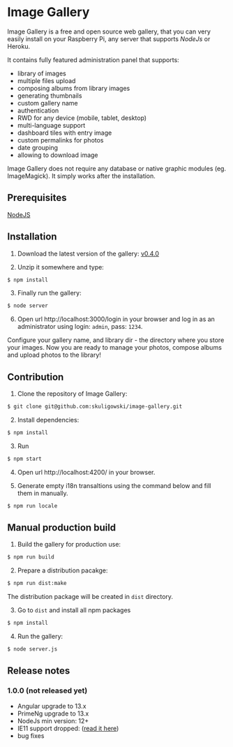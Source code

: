 # Image Gallery

Image Gallery is a free and open source web gallery, that you can very easily install on your Raspberry Pi, any server that supports *NodeJs* or Heroku.

It contains fully featured administration panel that supports:
- library of images
- multiple files upload
- composing albums from library images
- generating thumbnails
- custom gallery name
- authentication
- RWD for any device (mobile, tablet, desktop)
- multi-language support
- dashboard tiles with entry image
- custom permalinks for photos
- date grouping
- allowing to download image

Image Gallery does not require any database or native graphic modules (eg. ImageMagick).
It simply works after the installation.

## Prerequisites

[NodeJS](https://nodejs.org/en/download/)

## Installation

1. Download the latest version of the gallery: [v0.4.0](https://github.com/skuligowski/image-gallery/releases/download/v0.4.0/v0.4.0.zip)

2. Unzip it somewhere and type:

```bash
$ npm install
```

3. Finally run the gallery:

```bash
$ node server
```

6. Open url http://localhost:3000/login in your browser and log in as an administrator using login: `admin`, pass: `1234`.

Configure your gallery name, and library dir - the directory where you store your images.
Now you are ready to manage your photos, compose albums and upload photos to the library!

## Contribution

1. Clone the repository of Image Gallery:

```bash
$ git clone git@github.com:skuligowski/image-gallery.git
```

2. Install dependencies:

```bash
$ npm install
```

3. Run

```bash
$ npm start
```

4. Open url http://localhost:4200/ in your browser.


5. Generate empty i18n transaltions using the command below and fill them in manually.

```bash
$ npm run locale
```

## Manual production build

1. Build the gallery for production use:

```bash
$ npm run build
```

2. Prepare a distribution pacakge:

```bash
$ npm run dist:make
```

The distribution package will be created in `dist` directory.

3. Go to `dist` and install all npm packages

```bash
$ npm install
```

4. Run the gallery:

```bash
$ node server.js
```

## Release notes

### 1.0.0 (not released yet)
- Angular upgrade to 13.x
- PrimeNg upgrade to 13.x
- NodeJs min version: 12+
- IE11 support dropped: ([read it here](https://github.com/angular/angular/issues/41840))
- bug fixes